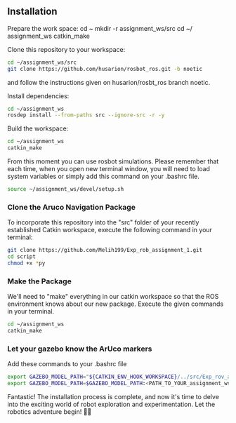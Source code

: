## Installation

Prepare the work space:
cd ~
mkdir -r assignment_ws/src
cd ~/ assignment_ws
catkin_make

Clone this repository to your workspace:

```bash
cd ~/assignment_ws/src
git clone https://github.com/husarion/rosbot_ros.git -b noetic
```
and follow the instructions given on husarion/rosbt_ros branch noetic.

Install dependencies:

```bash
cd ~/assignment_ws
rosdep install --from-paths src --ignore-src -r -y
```
Build the workspace:

```bash
cd ~/assignment_ws
catkin_make
```
From this moment you can use rosbot simulations. Please remember that each time, when you open new terminal window, you will need to load system variables or simply add this command on your .bashrc file.

```bash
source ~/assignment_ws/devel/setup.sh
```
### Clone the Aruco Navigation Package

To incorporate this repository into the "src" folder of your recently established Catkin workspace, execute the following command in your terminal:

```bash
git clone https://github.com/Melih199/Exp_rob_assignment_1.git
cd script
chmod +x *py
```

### Make the Package
We'll need to "make" everything in our catkin workspace so that the ROS environment knows about our new package. Execute the given commands in your terminal.

```bash
cd ~/assignment_ws
catkin_make
```

### Let your gazebo know the ArUco markers
Add these commands to your .bashrc file 
```bash
export GAZEBO_MODEL_PATH="${CATKIN_ENV_HOOK_WORKSPACE}/../src/Exp_rov_assignment_1/assignment_1/models/:${GAZEBO_MODEL_PATH}"
export GAZEBO_MODEL_PATH=$GAZEBO_MODEL_PATH:<PATH_TO_YOUR_assignment_ws>/src/Exp_rov_assignment_1/assignment_1/models
```
Fantastic! The installation process is complete, and now it's time to delve into the exciting world of robot exploration and experimentation. Let the robotics adventure begin! 🤖✨
